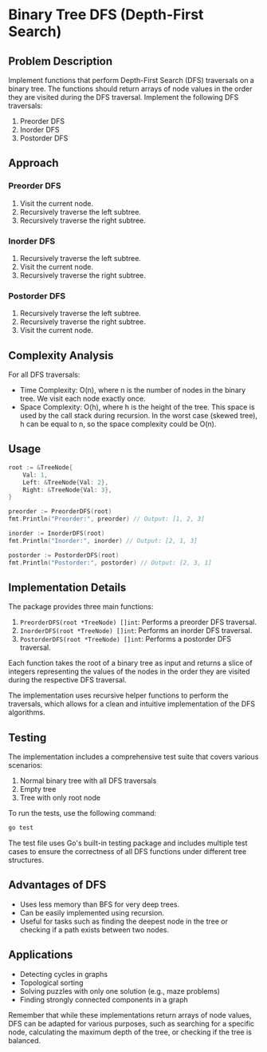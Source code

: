 # Binary Tree DFS (Depth-First Search)

## Problem Description

Implement functions that perform Depth-First Search (DFS) traversals on a binary tree. The functions should return arrays of node values in the order they are visited during the DFS traversal. Implement the following DFS traversals:

1. Preorder DFS
2. Inorder DFS
3. Postorder DFS

## Approach

### Preorder DFS
1. Visit the current node.
2. Recursively traverse the left subtree.
3. Recursively traverse the right subtree.

### Inorder DFS
1. Recursively traverse the left subtree.
2. Visit the current node.
3. Recursively traverse the right subtree.

### Postorder DFS
1. Recursively traverse the left subtree.
2. Recursively traverse the right subtree.
3. Visit the current node.

## Complexity Analysis

For all DFS traversals:
- Time Complexity: O(n), where n is the number of nodes in the binary tree. We visit each node exactly once.
- Space Complexity: O(h), where h is the height of the tree. This space is used by the call stack during recursion. In the worst case (skewed tree), h can be equal to n, so the space complexity could be O(n).

## Usage

```go
root := &TreeNode{
    Val: 1,
    Left: &TreeNode{Val: 2},
    Right: &TreeNode{Val: 3},
}

preorder := PreorderDFS(root)
fmt.Println("Preorder:", preorder) // Output: [1, 2, 3]

inorder := InorderDFS(root)
fmt.Println("Inorder:", inorder) // Output: [2, 1, 3]

postorder := PostorderDFS(root)
fmt.Println("Postorder:", postorder) // Output: [2, 3, 1]
```

## Implementation Details

The package provides three main functions:

1. `PreorderDFS(root *TreeNode) []int`: Performs a preorder DFS traversal.
2. `InorderDFS(root *TreeNode) []int`: Performs an inorder DFS traversal.
3. `PostorderDFS(root *TreeNode) []int`: Performs a postorder DFS traversal.

Each function takes the root of a binary tree as input and returns a slice of integers representing the values of the nodes in the order they are visited during the respective DFS traversal.

The implementation uses recursive helper functions to perform the traversals, which allows for a clean and intuitive implementation of the DFS algorithms.

## Testing

The implementation includes a comprehensive test suite that covers various scenarios:

1. Normal binary tree with all DFS traversals
2. Empty tree
3. Tree with only root node

To run the tests, use the following command:

```bash
go test
```

The test file uses Go's built-in testing package and includes multiple test cases to ensure the correctness of all DFS functions under different tree structures.

## Advantages of DFS

- Uses less memory than BFS for very deep trees.
- Can be easily implemented using recursion.
- Useful for tasks such as finding the deepest node in the tree or checking if a path exists between two nodes.

## Applications

- Detecting cycles in graphs
- Topological sorting
- Solving puzzles with only one solution (e.g., maze problems)
- Finding strongly connected components in a graph

Remember that while these implementations return arrays of node values, DFS can be adapted for various purposes, such as searching for a specific node, calculating the maximum depth of the tree, or checking if the tree is balanced.

